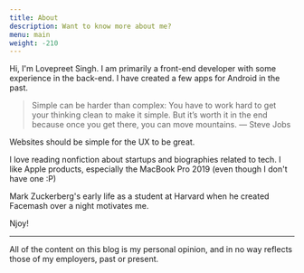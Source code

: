 ```yaml
---
title: About
description: Want to know more about me?
menu: main
weight: -210
---
```


Hi, I'm Lovepreet Singh. I am primarily a front-end developer with some experience in the back-end. I have created a few apps for Android in the past.

> Simple can be harder than complex: You have to work hard to get your thinking clean to make it simple. But it’s worth it in the end because once you get there, you can move mountains.
> — Steve Jobs

Websites should be simple for the UX to be great.

I love reading nonfiction about startups and biographies related to tech. I like Apple products, especially the MacBook Pro 2019 (even though I don't have one :P)

Mark Zuckerberg's early life as a student at Harvard when he created Facemash over a night motivates me.

Njoy!

___

All of the content on this blog is my personal opinion, and in no way reflects those of my employers, past or present.

